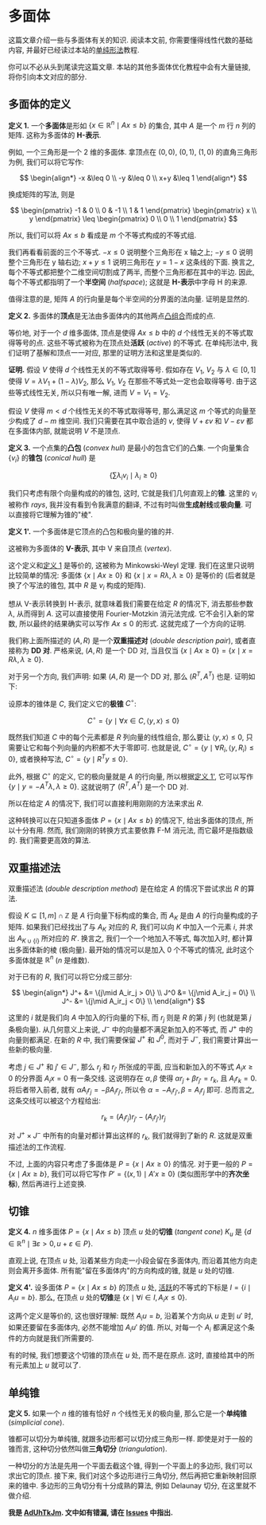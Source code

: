 # 多面体

这篇文章介绍一些与多面体有关的知识. 阅读本文前, 你需要懂得线性代数的基础内容, 并最好已经读过本站的[单纯形法](simplex.md)教程.

你可以不必从头到尾读完这篇文章. 本站的其他多面体优化教程中会有大量链接, 将你引向本文对应的部分.

## 多面体的定义

<a name="def-1"></a>
**定义 1.** 一个**多面体**是形如 $\{ x\in\mathbb{R}^n \mid Ax\leq b \}$ 的集合, 其中 $A$ 是一个 $m$ 行 $n$ 列的矩阵. 这称为多面体的 **H-表示**.

例如, 一个三角形是一个 2 维的多面体. 拿顶点在 $(0, 0)$, $(0, 1)$, $(1, 0)$ 的直角三角形为例, 我们可以将它写作:

$$
\begin{align*}
-x &\leq 0 \\ 
-y &\leq 0 \\
x+y &\leq 1
\end{align*}
$$

换成矩阵的写法, 则是

$$
\begin{pmatrix}
-1 & 0 \\
0 & -1 \\
1 & 1
\end{pmatrix}
\begin{pmatrix}
x \\ y
\end{pmatrix}
\leq
\begin{pmatrix}
0 \\ 0 \\ 1
\end{pmatrix}
$$

所以, 我们可以将 $Ax\leq b$ 看成是 $m$ 个不等式构成的不等式组.

我们再看看前面的三个不等式. $-x \leq 0$ 说明整个三角形在 x 轴之上; $-y \leq 0$ 说明整个三角形在 y 轴右边; $x+y\leq 1$ 说明三角形在 $y=1-x$ 这条线的下面. 换言之, 每个不等式都把整个二维空间切割成了两半, 而整个三角形都在其中的半边. 因此, 每个不等式都指明了一个**半空间** (*halfspace*); 这就是 **H-表示**中字母 H 的来源.

值得注意的是, 矩阵 $A$ 的行向量是每个半空间的分界面的法向量. 证明是显然的.

<a name="def-2"></a>
**定义 2.** 多面体的**顶点**是无法由多面体内的其他两点[凸组合](simplex.md#def-2)而成的点.

等价地, 对于一个 $d$ 维多面体, 顶点是使得 $Ax\leq b$ 中的 $d$ 个线性无关的不等式取得等号的点. 这些不等式被称为在顶点处**活跃** (*active*) 的不等式. 在单纯形法中, 我们证明了基解和顶点一一对应, 那里的证明方法和这里是类似的.

**证明.** 假设 $V$ 使得 $d$ 个线性无关的不等式取得等号. 假如存在 $V_1$, $V_2$ 与 $\lambda\in [0,1]$ 使得 $V=\lambda V_1 + (1-\lambda)V_2$, 那么 $V_1$, $V_2$ 在那些不等式处一定也会取得等号. 由于这些等式线性无关, 所以只有唯一解, 进而 $V = V_1 = V_2$.

假设 $V$ 使得 $m < d$ 个线性无关的不等式取得等号, 那么满足这 $m$ 个等式的向量至少构成了 $d-m$ 维空间. 我们只需要在其中取合适的 $v$, 使得 $V+\varepsilon v$ 和 $V - \varepsilon v$ 都在多面体内部, 就能说明 $V$ 不是顶点.

**定义 3.** 一个点集的**凸包** (*convex hull*) 是最小的包含它们的凸集. 一个向量集合 $\{ v_i \}$ 的**锥包** (*conical hull*) 是

$$
\left\{ \sum \lambda_i v_i \mid \lambda_i\geq 0 \right\}
$$

我们只考虑有限个向量构成的的锥包, 这时, 它就是我们几何直观上的**锥**. 这里的 $v_i$ 被称作 *rays*, 我并没有看到令我满意的翻译, 不过有时叫做**生成射线**或**极向量**. 可以直接将它理解为锥的"棱".

<a name="def-1'"></a>
**定义 1'.** 一个多面体是它顶点的凸包和极向量的锥的并.

这被称为多面体的 **V-表示**, 其中 V 来自顶点 (*vertex*).

这个定义和[定义 1](#def-1) 是等价的, 这被称为 Minkowski-Weyl 定理. 我们在这里只说明比较简单的情况: 多面体 $\{x \mid Ax \geq 0\}$ 和 $\{x \mid x = R\lambda , \lambda \geq 0\}$ 是等价的 (后者就是换了个写法的锥包, 其中 $R$ 是 $v_i$ 构成的矩阵).

想从 V-表示转换到 H-表示, 就意味着我们需要在给定 $R$ 的情况下, 消去那些参数 $\lambda$, 从而得到 $A$. 这可以直接使用 Fourier-Motzkin 消元法完成. 它不会引入新的常数, 所以最终的结果确实可以写作 $Ax\leq 0$ 的形式. 这就完成了一个方向的证明.

我们称上面所描述的 $(A, R)$ 是一个**双重描述对** (*double description pair*), 或者直接称为 **DD 对**. 严格来说, $(A, R)$ 是一个 DD 对, 当且仅当 $\{x\mid Ax \geq 0\} = \{x \mid x = R\lambda, \lambda\geq 0\}$.

对于另一个方向, 我们声明: 如果 $(A, R)$ 是一个 DD 对, 那么 $(R^T, A^T)$ 也是. 证明如下:

设原本的锥体是 $C$, 我们定义它的**极锥** $C^\circ$:

$$
C^\circ = \{ y\mid \forall x\in C, \langle y, x\rangle \leq 0\}
$$

既然我们知道 $C$ 中的每个元素都是 $R$ 列向量的线性组合, 那么要让 $\langle y, x \rangle \leq 0$, 只需要让它和每个列向量的内积都不大于零即可. 也就是说, $C^\circ = \{ y\mid \forall R_i, \langle y, R_i\rangle \leq 0\}$, 或者换种写法, $C^\circ = \{ y\mid R^Ty \leq 0 \}$.

此外, 根据 $C^\circ$ 的定义, 它的极向量就是 $A$ 的行向量, 所以根据[定义 1'](#def-1'), 它可以写作 $\{y\mid y = -A^T\lambda, \lambda\geq 0\}$. 这就说明了 $(R^T, A^T)$ 是一个 DD 对.

所以在给定 $A$ 的情况下, 我们可以直接利用刚刚的方法来求出 $R$.

这种转换可以在只知道多面体 $P = \{x\mid Ax\leq b\}$ 的情况下, 给出多面体的顶点, 所以十分有用. 然而, 我们刚刚的转换方式主要依靠 F-M 消元法, 而它最坏是指数级的. 我们需要更高效的算法.

## 双重描述法

双重描述法 (*double description method*) 是在给定 $A$ 的情况下尝试求出 $R$ 的算法. 

假设 $K\subseteq [1,m]\cap \mathbb{Z}$ 是 $A$ 行向量下标构成的集合, 而 $A_K$ 是由 $A$ 的行向量构成的子矩阵. 如果我们已经找出了与 $A_K$ 对应的 $R$, 我们可以向 $K$ 中加入一个元素 $i$, 并求出 $A_{K\cup \{i\}}$ 所对应的 $R'$. 换言之, 我们一个一个地加入不等式, 每次加入时, 都计算出多面体新的棱 (极向量). 最开始的情况可以是加入 0 个不等式的情况, 此时这个多面体就是 $\mathbb{R}^n$ ($n$ 是维数).

对于已有的 $R$, 我们可以将它分成三部分:

$$
\begin{align*}
J^+ &= \{j\mid A_ir_j > 0\} \\
J^0 &= \{j\mid A_ir_j = 0\} \\
J^- &= \{j\mid A_ir_j < 0\} \\
\end{align*}
$$

这里的 $i$ 就是我们向 $A$ 中加入的行向量的下标, 而 $r_j$ 则是 $R$ 的第 $j$ 列 (也就是第 $j$ 条极向量). 从几何意义上来说, $J^-$ 中的向量都不满足新加入的不等式, 而 $J^+$ 中的向量则都满足. 在新的 $R$ 中, 我们需要保留 $J^+$ 和 $J^0$, 而对于 $J^-$, 我们需要计算出一些新的极向量.

考虑 $j\in J^+$ 和 $j'\in J^-$, 那么 $r_j$ 和 $r_{j'}$ 所张成的平面, 应当和新加入的不等式 $A_ix\geq 0$ 的分界面 $A_ix = 0$ 有一条交线. 这说明存在 $\alpha, \beta$ 使得 $\alpha r_j + \beta r_{j'} = r_k$, 且 $A_ir_k = 0$. 将后者带入前者, 就有 $\alpha A_ir_j = -\beta A_ir_{j'}$, 所以令 $\alpha = -A_ir_{j'}, \beta = A_ir_j$ 即可. 总而言之, 这条交线可以被这个方程给出:

$$
r_k = (A_ir_j)r_{j'} - (A_ir_{j'})r_j
$$

对 $J^+\times J^-$ 中所有的向量对都计算出这样的 $r_k$, 我们就得到了新的 $R$. 这就是双重描述法的工作流程.

不过, 上面的内容只考虑了多面体是 $P = \{x\mid Ax\geq 0\}$ 的情况. 对于更一般的 $P = \{x\mid Ax\geq b\}$, 我们可以将它写作 $P' = \{(x, 1)\mid A'x\geq 0\}$ (类似图形学中的**齐次坐标**), 然后再进行上述变换. 

## 切锥

**定义 4.** $n$ 维多面体 $P = \{x\mid Ax\leq b\}$ 顶点 $u$ 处的**切锥** (*tangent cone*) $K_u$ 是 $\{ d\in \mathbb{R}^n \mid \exists \varepsilon > 0, u+\varepsilon\in P \}$.

直观上说, 在顶点 $u$ 处, 沿着某些方向走一小段会留在多面体内, 而沿着其他方向走则会离开多面体. 所有能"留在多面体内"的方向构成的锥, 就是 $u$ 处的切锥.

**定义 4'.** 设多面体 $P = \{x\mid Ax\leq b\}$ 的顶点 $u$ 处, [活跃](#def-2)的不等式的下标是 $I = \{i\mid A_iu = b\}$. 那么, 在顶点 $u$ 处的**切锥**是 $\{x\mid \forall i\in I, A_ix\leq 0\}$.

这两个定义是等价的, 这也很好理解: 既然 $A_iu = b$, 沿着某个方向从 $u$ 走到 $u'$ 时, 如果还要留在多面体内, 必然不能增加 $A_iu'$ 的值. 所以, 对每一个 $A_i$ 都满足这个条件的方向就是我们所需要的.

有的时候, 我们想要这个切锥的顶点在 $u$ 处, 而不是在原点. 这时, 直接给其中的所有元素加上 $u$ 就可以了.

## 单纯锥

**定义 5.** 如果一个 $n$ 维的锥有恰好 $n$ 个线性无关的极向量, 那么它是一个**单纯锥** (*simplicial cone*).

锥都可以切分为单纯锥, 就跟多边形都可以切分成三角形一样. 即使是对于一般的锥而言, 这种切分依然叫做**三角切分** (*triangulation*).

一种切分的方法是先用一个平面去截这个锥, 得到一个平面上的多边形, 我们可以求出它的顶点. 接下来, 我们对这个多边形进行三角切分, 然后再把它重新映射回原来的锥中. 多边形的三角切分有十分成熟的算法, 例如 Delaunay 切分, 在这里就不做介绍.

**我是 [AdUhTkJm](https://github.com/AdUhTkJm). 文中如有错漏, 请在 [Issues](https://github.com/GirlsBandCompiler/Tutorials/issues) 中指出.**
